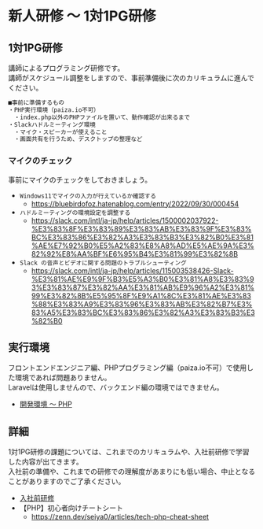 # 新人研修 〜 1対1PG研修

## 1対1PG研修

講師によるプログラミング研修です。  
講師がスケジュール調整をしますので、事前準備後に次のカリキュラムに進んでください。  

```txt
■事前に準備するもの
・PHP実行環境（paiza.io不可）
　・index.php以外のPHPファイルを置いて、動作確認が出来るまで
・Slackハドルミーティング環境
　・マイク・スピーカーが使えること
　・画面共有を行うため、デスクトップの整理など
```

### マイクのチェック

事前にマイクのチェックをしておきましょう。  

- `Windows11でマイクの入力が行えているか確認する`
  - <https://bluebirdofoz.hatenablog.com/entry/2022/09/30/000454>
- `ハドルミーティングの環境設定を調整する`
  - <https://slack.com/intl/ja-jp/help/articles/1500002037922-%E3%83%8F%E3%83%89%E3%83%AB%E3%83%9F%E3%83%BC%E3%83%86%E3%82%A3%E3%83%B3%E3%82%B0%E3%81%AE%E7%92%B0%E5%A2%83%E8%A8%AD%E5%AE%9A%E3%82%92%E8%AA%BF%E6%95%B4%E3%81%99%E3%82%8B>
- `Slack の音声とビデオに関する問題のトラブルシューティング`
  - <https://slack.com/intl/ja-jp/help/articles/115003538426-Slack-%E3%81%AE%E9%9F%B3%E5%A3%B0%E3%81%A8%E3%83%93%E3%83%87%E3%82%AA%E3%81%AB%E9%96%A2%E3%81%99%E3%82%8B%E5%95%8F%E9%A1%8C%E3%81%AE%E3%83%88%E3%83%A9%E3%83%96%E3%83%AB%E3%82%B7%E3%83%A5%E3%83%BC%E3%83%86%E3%82%A3%E3%83%B3%E3%82%B0>

## 実行環境

フロントエンドエンジニア編、PHPプログラミング編（paiza.io不可）で使用した環境であれば問題ありません。  
Laravelは使用しませんので、バックエンド編の環境ではできません。  

- [開発環境 〜 PHP](./../../../environments/index.md#php)

## 詳細

1対1PG研修の課題については、これまでのカリキュラムや、入社前研修で学習した内容が出てきます。  
入社前の準備や、これまでの研修での理解度があまりにも低い場合、中止となることがありますのでご了承ください。  

- [入社前研修](./../../../public/t/index.md)
- 【PHP】初心者向けチートシート
  - <https://zenn.dev/seiya0/articles/tech-php-cheat-sheet>
